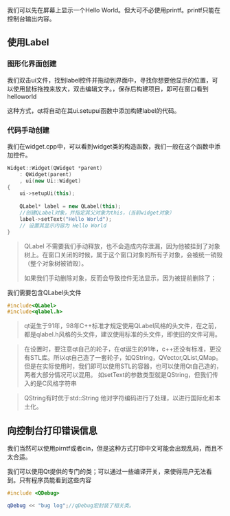 我们可以先在屏幕上显示一个Hello World。但大可不必使用printf。printf只能在控制台输出内容。

## 使用Label
### 图形化界面创建

我们双击ui文件，找到label控件并拖动到界面中，寻找你想要他显示的位置，可以使用鼠标拖拽来放大，双击编辑文字。，保存后构建项目，即可在窗口看到helloworld

这种方式，qt将自动在其ui.setupui函数中添加构建label的代码。

### 代码手动创建

我们在widget.cpp中，可以看到widget类的构造函数，我们一般在这个函数中添加控件。

```C++
Widget::Widget(QWidget *parent)
    : QWidget(parent)
    , ui(new Ui::Widget)
{
    ui->setupUi(this);
    
    QLabel* label = new QLabel(this);
    //创建QLabel对象，并指定其父对象为this，（当前widget对象）
    label->setText("Hello World");
    // 设置其显示内容为 Hello World
}
```

> QLabel 不需要我们手动释放，也不会造成内存泄漏，因为他被挂到了对象树上。在窗口关闭的时候，属于这个窗口对象的所有子对象，会被统一销毁（整个对象树被销毁）。
>
> 如果我们手动删除对象，反而会导致控件无法显示，因为被提前删除了；


我们需要包含QLabel头文件
```C++
#include<QLabel>
#include<qlabel.h>
```
> qt诞生于91年，98年C++标准才规定使用QLabel风格的头文件，在之前，都是qlabel.h风格的头文件，建议使用标准的头文件，即使旧的文件可用。

> 在设置时，要注意qt自己的轮子，在qt诞生的91年，c++还没有标准，更没有STL库。所以qt自己造了一套轮子，如QString，QVector,QList,QMap。但是在实际使用时，我们即可以使用STL的容器，也可以使用Qt自己造的，两者大部分情况可以混用。
> 如setText的参数类型就是QString，但我们传入的是C风格字符串

> QString有时优于std::String 他对字符编码进行了处理，以进行国际化和本土化。

## 向控制台打印错误信息
我们当然可以使用pirntf或者cin，但是这种方式打印中文可能会出现乱码，而且不太合适。

我们可以使用Qt提供的专门的类；可以通过一些编译开关，来使得用户无法看到。只有程序员能看到这些内容
```C++
#include <QDebug>

qDebug << "bug log";//qDebug宏封装了相关类。
```
